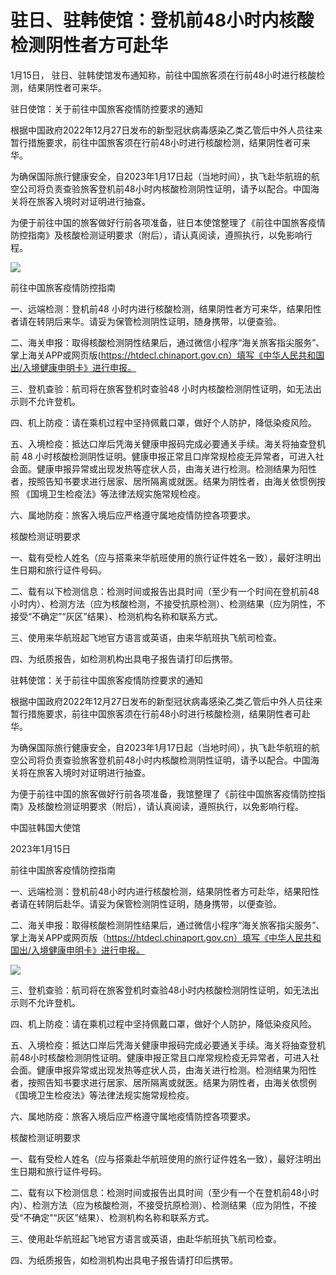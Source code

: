 # 驻日、驻韩使馆：登机前48小时内核酸检测阴性者方可赴华

1月15日， 驻日、驻韩使馆发布通知称，前往中国旅客须在行前48小时进行核酸检测，结果阴性者可来华。

驻日使馆：关于前往中国旅客疫情防控要求的通知

根据中国政府2022年12月27日发布的新型冠状病毒感染乙类乙管后中外人员往来暂行措施要求，前往中国旅客须在行前48小时进行核酸检测，结果阴性者可来华。

为确保国际旅行健康安全，自2023年1月17日起（当地时间），执飞赴华航班的航空公司将负责查验旅客登机前48小时内核酸检测阴性证明，请予以配合。中国海关将在旅客入境时对证明进行抽查。

为便于前往中国的旅客做好行前各项准备，驻日本使馆整理了《前往中国旅客疫情防控指南》及核酸检测证明要求（附后），请认真阅读，遵照执行，以免影响行程。

![](https://inews.gtimg.com/newsapp_bt/0/15612567220/1000)

前往中国旅客疫情防控指南

一、远端检测：登机前48 小时内进行核酸检测，结果阴性者方可来华，结果阳性者请在转阴后来华。请妥为保管检测阴性证明，随身携带，以便查验。

二、海关申报：取得核酸检测阴性结果后，通过微信小程序“海关旅客指尖服务”、掌上海关APP或网页版(https://htdecl.chinaport.gov.cn）填写《中华人民共和国出/入境健康申明卡》进行申报。

三、登机查验：航司将在旅客登机时查验48 小时内核酸检测阴性证明，如无法出示则不允许登机。

四、机上防疫：请在乘机过程中坚持佩戴口罩，做好个人防护，降低染疫风险。

五、入境检疫：抵达口岸后凭海关健康申报码完成必要通关手续。海关将抽查登机前 48
小时核酸检测阴性证明。健康申报正常且口岸常规检疫无异常者，可进入社会面。健康申报异常或出现发热等症状人员，由海关进行检测。检测结果为阳性者，按照告知书要求进行居家、居所隔离或就医。结果为阴性者，由海关依惯例按照
《国境卫生检疫法》等法律法规实施常规检疫。

六、属地防疫：旅客入境后应严格遵守属地疫情防控各项要求。

核酸检测证明要求

一、载有受检人姓名（应与搭乘来华航班使用的旅行证件姓名一致），最好注明出生日期和旅行证件号码。

二、载有以下检测信息：检测时间或报告出具时间（至少有一个时间在登机前48小时内）、检测方法（应为核酸检测，不接受抗原检测）、检测结果（应为阴性，不接受“不确定”“灰区”结果）、检测机构名称和联系方式。

三、使用来华航班起飞地官方语言或英语，由来华航班执飞航司检查。

四、为纸质报告，如检测机构出具电子报告请打印后携带。

驻韩使馆：关于前往中国旅客疫情防控要求的通知

根据中国政府2022年12月27日发布的新型冠状病毒感染乙类乙管后中外人员往来暂行措施要求，前往中国旅客须在行前48小时进行核酸检测，结果阴性者可赴华。

为确保国际旅行健康安全，自2023年1月17日起（当地时间），执飞赴华航班的航空公司将负责查验旅客登机前48小时内核酸检测阴性证明，请予以配合。中国海关将在旅客入境时对证明进行抽查。

为便于前往中国的旅客做好行前各项准备，我馆整理了《前往中国旅客疫情防控指南》及核酸检测证明要求（附后），请认真阅读，遵照执行，以免影响行程。

中国驻韩国大使馆

2023年1月15日

前往中国旅客疫情防控指南

一、远端检测：登机前48小时内进行核酸检测，结果阴性者方可赴华，结果阳性者请在转阴后赴华。请妥为保管检测阴性证明，随身携带，以便查验。

二、海关申报：取得核酸检测阴性结果后，通过微信小程序“海关旅客指尖服务”、掌上海关APP或网页版（https://htdecl.chinaport.gov.cn）填写《中华人民共和国出/入境健康申明卡》进行申报。

![](https://inews.gtimg.com/newsapp_bt/0/15612567222/1000)

三、登机查验：航司将在旅客登机时查验48小时内核酸检测阴性证明，如无法出示则不允许登机。

四、机上防疫：请在乘机过程中坚持佩戴口罩，做好个人防护，降低染疫风险。

五、入境检疫：抵达口岸后凭海关健康申报码完成必要通关手续。海关将抽查登机前48小时核酸检测阴性证明。健康申报正常且口岸常规检疫无异常者，可进入社会面。健康申报异常或出现发热等症状人员，由海关进行检测。检测结果为阳性者，按照告知书要求进行居家、居所隔离或就医。结果为阴性者，由海关依惯例《国境卫生检疫法》等法律法规实施常规检疫。

六、属地防疫：旅客入境后应严格遵守属地疫情防控各项要求。

核酸检测证明要求

一、载有受检人姓名（应与搭乘赴华航班使用的旅行证件姓名一致），最好注明出生日期和旅行证件号码。

二、载有以下检测信息：检测时间或报告出具时间（至少有一个在登机前48小时内）、检测方法（应为核酸检测，不接受抗原检测）、检测结果（应为阴性，不接受“不确定”“灰区”结果）、检测机构名称和联系方式。

三、使用赴华航班起飞地官方语言或英语，由赴华航班执飞航司检查。

四、为纸质报告，如检测机构出具电子报告请打印后携带。

